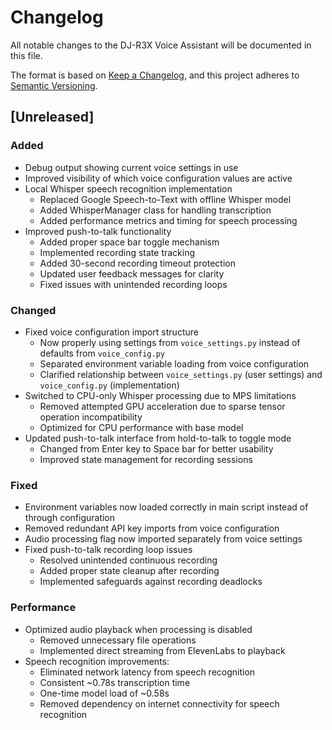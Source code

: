 # Changelog

All notable changes to the DJ-R3X Voice Assistant will be documented in this file.

The format is based on [Keep a Changelog](https://keepachangelog.com/en/1.0.0/),
and this project adheres to [Semantic Versioning](https://semver.org/spec/v2.0.0.html).

## [Unreleased]

### Added
- Debug output showing current voice settings in use
- Improved visibility of which voice configuration values are active
- Local Whisper speech recognition implementation
  - Replaced Google Speech-to-Text with offline Whisper model
  - Added WhisperManager class for handling transcription
  - Added performance metrics and timing for speech processing
- Improved push-to-talk functionality
  - Added proper space bar toggle mechanism
  - Implemented recording state tracking
  - Added 30-second recording timeout protection
  - Updated user feedback messages for clarity
  - Fixed issues with unintended recording loops

### Changed
- Fixed voice configuration import structure
  - Now properly using settings from `voice_settings.py` instead of defaults from `voice_config.py`
  - Separated environment variable loading from voice configuration
  - Clarified relationship between `voice_settings.py` (user settings) and `voice_config.py` (implementation)
- Switched to CPU-only Whisper processing due to MPS limitations
  - Removed attempted GPU acceleration due to sparse tensor operation incompatibility
  - Optimized for CPU performance with base model
- Updated push-to-talk interface from hold-to-talk to toggle mode
  - Changed from Enter key to Space bar for better usability
  - Improved state management for recording sessions

### Fixed
- Environment variables now loaded correctly in main script instead of through configuration
- Removed redundant API key imports from voice configuration
- Audio processing flag now imported separately from voice settings
- Fixed push-to-talk recording loop issues
  - Resolved unintended continuous recording
  - Added proper state cleanup after recording
  - Implemented safeguards against recording deadlocks

### Performance
- Optimized audio playback when processing is disabled
  - Removed unnecessary file operations
  - Implemented direct streaming from ElevenLabs to playback
- Speech recognition improvements:
  - Eliminated network latency from speech recognition
  - Consistent ~0.78s transcription time
  - One-time model load of ~0.58s
  - Removed dependency on internet connectivity for speech recognition 